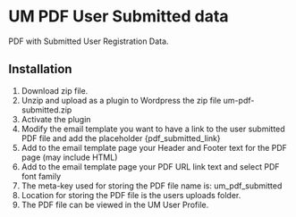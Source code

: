 # UM PDF User Submitted data
PDF with Submitted User Registration Data.

## Installation

1. Download zip file. 
2. Unzip and upload as a plugin to Wordpress the zip file um-pdf-submitted.zip
3. Activate the plugin
4. Modify the email template you want to have a link to the user submitted PDF file and add the placeholder {pdf_submitted_link}
5. Add to the email template page your Header and Footer text for the PDF page (may include HTML)
6. Add to the email template page your PDF URL link text and select PDF font family
7. The meta-key used for storing the PDF file name is: um_pdf_submitted
8. Location for storing the PDF file is the users uploads folder.
9. The PDF file can be viewed in the UM User Profile.
